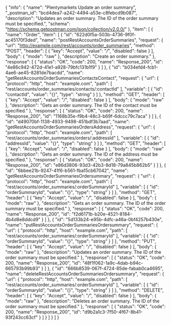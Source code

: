 {
  "info": {
    "name": "Plentymarkets Update an order summary",
    "_postman_id": "bcd4dea7-a242-4494-a53e-c8febcd9b087",
    "description": "Updates an order summary. The ID of the order summary must be specified.",
    "schema": "https://schema.getpostman.com/json/collection/v2.0.0/"
  },
  "item": [
    {
      "name": "Order",
      "item": [
        {
          "id": "622d0f5a-503b-4736-9f0f-ac45170f3ded",
          "name": "postRestAccountsOrderSummaries",
          "request": {
            "url": "http://example.com/rest/accounts/order_summaries",
            "method": "POST",
            "header": [
              {
                "key": "Accept",
                "value": "*/*",
                "disabled": false
              }
            ],
            "body": {
              "mode": "raw"
            },
            "description": "Create an order summary."
          },
          "response": [
            {
              "status": "OK",
              "code": 200,
              "name": "Response_200",
              "id": "4e86c942-472d-41e1-a928-79bfc131b1f9"
            }
          ]
        },
        {
          "id": "b034efd4-fcb1-4ae6-ae45-8281de7bacdd",
          "name": "getRestAccountsOrderSummariesContactsContact",
          "request": {
            "url": {
              "protocol": "http",
              "host": "example.com",
              "path": [
                "rest/accounts/order_summaries/contacts/:contactId"
              ],
              "variable": [
                {
                  "id": "contactId",
                  "value": "{}",
                  "type": "string"
                }
              ]
            },
            "method": "GET",
            "header": [
              {
                "key": "Accept",
                "value": "*/*",
                "disabled": false
              }
            ],
            "body": {
              "mode": "raw"
            },
            "description": "Gets an order summary. The ID of the contact must be specified."
          },
          "response": [
            {
              "status": "OK",
              "code": 200,
              "name": "Response_200",
              "id": "1168b35e-f9b4-48c3-b69f-6dccc79c7aca"
            }
          ]
        },
        {
          "id": "d49070bf-1138-4933-9498-451bdf3b7aad",
          "name": "getRestAccountsOrderSummariesOrdersAddress",
          "request": {
            "url": {
              "protocol": "http",
              "host": "example.com",
              "path": [
                "rest/accounts/order_summaries/orders/:addressId"
              ],
              "variable": [
                {
                  "id": "addressId",
                  "value": "{}",
                  "type": "string"
                }
              ]
            },
            "method": "GET",
            "header": [
              {
                "key": "Accept",
                "value": "*/*",
                "disabled": false
              }
            ],
            "body": {
              "mode": "raw"
            },
            "description": "Gets an order summary. The ID of the address must be specified."
          },
          "response": [
            {
              "status": "OK",
              "code": 200,
              "name": "Response_200",
              "id": "e86d3806-93d3-42b3-8d18-79a845b862b5"
            }
          ]
        },
        {
          "id": "6bbee21b-9247-41f6-b561-fba15cb67042",
          "name": "getRestAccountsOrderSummariesOrdersummary",
          "request": {
            "url": {
              "protocol": "http",
              "host": "example.com",
              "path": [
                "rest/accounts/order_summaries/:orderSummaryId"
              ],
              "variable": [
                {
                  "id": "orderSummaryId",
                  "value": "{}",
                  "type": "string"
                }
              ]
            },
            "method": "GET",
            "header": [
              {
                "key": "Accept",
                "value": "*/*",
                "disabled": false
              }
            ],
            "body": {
              "mode": "raw"
            },
            "description": "Gets an order summary. The ID of the order summary must be specified."
          },
          "response": [
            {
              "status": "OK",
              "code": 200,
              "name": "Response_200",
              "id": "f2d6171b-b20e-4521-8184-4b4d8e8ddcd9"
            }
          ]
        },
        {
          "id": "5d133b24-e95b-4dfc-a46a-0bf4257b430e",
          "name": "putRestAccountsOrderSummariesOrdersummary",
          "request": {
            "url": {
              "protocol": "http",
              "host": "example.com",
              "path": [
                "rest/accounts/order_summaries/:orderSummaryId"
              ],
              "variable": [
                {
                  "id": "orderSummaryId",
                  "value": "{}",
                  "type": "string"
                }
              ]
            },
            "method": "PUT",
            "header": [
              {
                "key": "Accept",
                "value": "*/*",
                "disabled": false
              }
            ],
            "body": {
              "mode": "raw"
            },
            "description": "Updates an order summary. The ID of the order summary must be specified."
          },
          "response": [
            {
              "status": "OK",
              "code": 200,
              "name": "Response_200",
              "id": "48f1f062-1a9c-4dab-b94c-665793b99b93"
            }
          ]
        },
        {
          "id": "666b8539-067f-4724-85de-fabab0ca4695",
          "name": "deleteRestAccountsOrderSummariesOrdersummary",
          "request": {
            "url": {
              "protocol": "http",
              "host": "example.com",
              "path": [
                "rest/accounts/order_summaries/:orderSummaryId"
              ],
              "variable": [
                {
                  "id": "orderSummaryId",
                  "value": "{}",
                  "type": "string"
                }
              ]
            },
            "method": "DELETE",
            "header": [
              {
                "key": "Accept",
                "value": "*/*",
                "disabled": false
              }
            ],
            "body": {
              "mode": "raw"
            },
            "description": "Deletes an order summary. The ID of the order summary must be specified."
          },
          "response": [
            {
              "status": "OK",
              "code": 200,
              "name": "Response_200",
              "id": "d9b2a1c3-7f50-4f67-8b41-93f243cc63cf"
            }
          ]
        }
      ]
    }
  ]
}